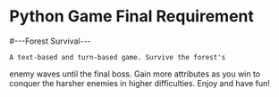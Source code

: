 # Python Game Final Requirement

#---Forest Survival---

    A text-based and turn-based game. Survive the forest's

enemy waves until the final boss. Gain more attributes as
you win to conquer the harsher enemies in higher difficulties.
Enjoy and have fun!
